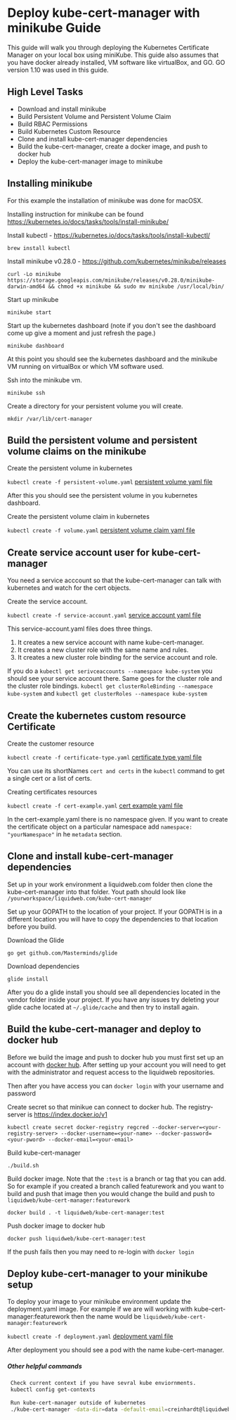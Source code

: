 # Deploy kube-cert-manager with minikube Guide

This guide will walk you through deploying the Kubernetes Certificate Manager on your local box using miniKube.
This guide also assumes that you have docker already installed, VM software like virtualBox, and GO. GO version 1.10 was
used in this guide.

## High Level Tasks
* Download and install minikube
* Build Persistent Volume and Persistent Volume Claim
* Build RBAC Permissions
* Build Kubernetes Custom Resource
* Clone and install kube-cert-manager dependencies
* Build the kube-cert-manager, create a docker image, and push to docker hub
* Deploy the kube-cert-manager image to minikube

## Installing minikube
For this example the installation of minikube was done for macOSX.

Installing instruction for minikube can be found https://kubernetes.io/docs/tasks/tools/install-minikube/
 
Install kubectl - https://kubernetes.io/docs/tasks/tools/install-kubectl/

`brew install kubectl`

Install minikube v0.28.0 - https://github.com/kubernetes/minikube/releases

`curl -Lo minikube https://storage.googleapis.com/minikube/releases/v0.28.0/minikube-darwin-amd64 && chmod +x minikube && sudo mv minikube /usr/local/bin/`

Start up minikube

`minikube start`

Start up the kubernetes dashboard (note if you don't see the dashboard come up give a moment and just refresh the page.)

`minikube dashboard`

At this point you should see the kubernetes dashboard and the minikube VM running on virtualBox or which VM software used.

Ssh into the minikube vm. 

`minikube ssh`

Create a directory for your persistent volume you will create.

`mkdir /var/lib/cert-manager`

## Build the persistent volume and persistent volume claims on the minikube
Create the persistent volume in kubernetes

`kubectl create -f persistent-volume.yaml` [persistent volume yaml file](/k8s/persistent-volume.yaml)

After this you should see the persistent volume in you kubernetes dashboard.

Create the persistent volume claim in kubernetes

`kubectl create -f volume.yaml` [persistent volume claim yaml file](/k8s/volume.yaml)

## Create service account user for kube-cert-manager
You need a service acccount so that the kube-cert-manager can talk with kubernetes and watch for
the cert objects.

Create the service account.

`kubectl create -f service-account.yaml` [service account yaml file](/k8s/service-account.yaml)

This service-account.yaml files does three things. 
1. It creates a new service account with name kube-cert-manager.
2. It creates a new cluster role with the same name and rules.
3. It creates a new cluster role binding for the service account and role.

If you do a `kubectl get serivceaccounts --namespace kube-system` you should see your service account there.
Same goes for the cluster role and the cluster role bindings.
`kubectl get clusterRoleBinding --namespace kube-system` and `kubectl get clusterRoles --namespace kube-system`

## Create the kubernetes custom resource Certificate
Create the customer resource

`kubectl create -f certificate-type.yaml` [certificate type yaml file](/k8s/certificate-type.yaml)

You can use its shortNames `cert and certs` in the `kubectl` command to get a single cert or a list of certs.

Creating certificates resources

`kubectl create -f cert-example.yaml` [cert example yaml file](/k8s/cert-example.yaml)

In the cert-example.yaml there is no namespace given. If you want to create the certificate object on a particular 
namespace add `namespace: "yourNamespace"` in he `metadata` section.

## Clone and install kube-cert-manager dependencies
Set up in your work environment a liquidweb.com folder then clone the kube-cert-manager into that folder.
Yout path should look like `/yourworkspace/liquidweb.com/kube-cert-manager`

Set up your GOPATH to the location of your project. If your GOPATH is in a different location you will have to copy the 
dependencies to that location before you build.

Download the Glide

`go get github.com/Masterminds/glide`

Download dependencies

`glide install`

After you do a glide install you should see all dependencies located in the vendor folder inside your project.
If you have any issues try deleting your glide cache located at `~/.glide/cache` and then try to install again.


## Build the kube-cert-manager and deploy to docker hub
Before we build the image and push to docker hub you must first set up an account with
[docker hub](https://hub.docker.com/). After setting up your account you will need to get with the
administrator and request access to the liquidweb repositories.

Then after you have access you can
`docker login` with your username and password

Create secret so that minikue can connect to docker hub. The registry-server is https://index.docker.io/v1

`kubectl create secret docker-registry regcred --docker-server=<your-registry-server> --docker-username=<your-name> --docker-password=<your-pword> --docker-email=<your-email>`

Build kube-cert-manager

`./build.sh`

Build docker image. Note that the `:test` is a branch or tag that you can add. So for example if you created a branch
called featurework and you want to build and push that image then you 
would change the build and push to `liquidweb/kube-cert-manager:featurework`

`docker build . -t liquidweb/kube-cert-manager:test`

Push docker image to docker hub

`docker push liquidweb/kube-cert-manager:test` 

If the push fails then you may need to re-login with `docker login`

## Deploy kube-cert-manager to your minikube setup
To deploy your image to your minikube environment update the deployment.yaml image. For example if we are will
working with kube-cert-manager:featurework then the name would be `liquidweb/kube-cert-manager:featurework`

`kubectl create -f deployment.yaml` [deployment yaml file](/k8s/deployment.yaml)

After deployment you should see a pod with the name kube-cert-manager.

##### Other helpful commands

```bash
 Check current context if you have sevral kube enviornments.
 kubectl config get-contexts
 
 Run kube-cert-manager outside of kubernetes
 ./kube-cert-manager -data-dir=data -default-email=creinhardt@liquidweb.com -kubeconfig=/Users/creinhardt/.kube/config -workers=8
  
```
